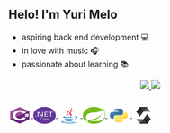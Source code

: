 ## Helo! I'm Yuri Melo

 - aspiring back end development 💻
 - in love with music 🎧
 - passionate about learning 📚
 
 
<div align="center">
  <a href="https://github.com/YuriMel0">
  <img height="180em" src="https://github-readme-stats.vercel.app/api?username=YuriMel0&show_icons=true&theme=dracula&include_all_commits=true&count_private=true"/>
  <img height="180em" src="https://github-readme-stats.vercel.app/api/top-langs/?username=YuriMel0&layout=compact&langs_count=7&theme=dracula"/>
</div>

 ##
<div>
  <img align="center" alt="yuri-Csharp" height="30" width="40" src="https://raw.githubusercontent.com/devicons/devicon/master/icons/csharp/csharp-original.svg">
  <img align="center" alt="yuri-Java" height="30" width="40" src="https://github.com/devicons/devicon/blob/master/icons/dotnetcore/dotnetcore-original.svg">
  <img align="center" alt="yuri-Java" height="30" width="40" src="https://github.com/devicons/devicon/blob/master/icons/java/java-original.svg">
  <img align="center" alt="yuri-Java" height="30" width="40" src="https://github.com/devicons/devicon/blob/master/icons/spring/spring-original.svg">
  <img align="center" alt="yuri-Java" height="30" width="40" src="https://github.com/devicons/devicon/blob/master/icons/python/python-original.svg">
  <img align="center" alt="yuri-Java" height="30" width="40" src="https://github.com/devicons/devicon/blob/master/icons/solidity/solidity-original.svg">
</div>
